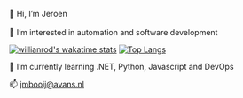  👋 Hi, I’m Jeroen <br/><br/>
 👀 I’m interested in automation and software development<br/>
 
 [![willianrod's wakatime stats](https://github-readme-stats.vercel.app/api/wakatime?username=Jeroen)](https://github.com/JeroenMBooij/github-readme-stats)
 [![Top Langs](https://github-readme-stats.vercel.app/api/top-langs/?username=JeroenMBooij&layout=compact&theme=tokyonight)](https://github.com/JeroenMBooij/github-readme)
 
 🌱 I’m currently learning .NET, Python, Javascript and DevOps<br/>

 📫 jmbooij@avans.nl<br/>

<!---
JeroenMBooij/JeroenMBooij is a ✨ special ✨ repository because its `README.md` (this file) appears on your GitHub profile.
You can click the Preview link to take a look at your changes.
--->
